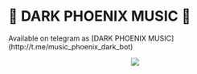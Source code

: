 <h1 align="centre"> 🎵 DARK PHOENIX MUSIC 🎵</h1>
Available on telegram as [DARK PHOENIX MUSIC](http://t.me/music_phoenix_dark_bot)

<p align="center">
  <img src="https://telegra.ph/file/66b946249fe0ab82c8815.jpg">
</p>
